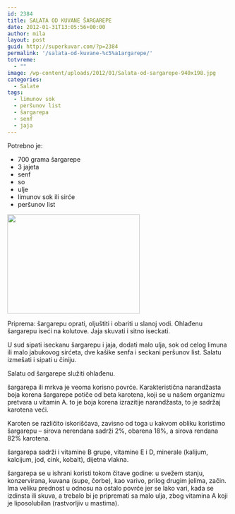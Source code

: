 ```yaml
---
id: 2384
title: SALATA OD KUVANE ŠARGAREPE
date: 2012-01-31T13:05:56+00:00
author: mila
layout: post
guid: http://superkuvar.com/?p=2384
permalink: '/salata-od-kuvane-%c5%a1argarepe/'
totvreme:
  - ""
image: /wp-content/uploads/2012/01/Salata-od-sargarepe-940x198.jpg
categories:
  - Salate
tags:
  - limunov sok
  - peršunov list
  - šargarepa
  - senf
  - jaja
---
```

Potrebno je:

  * 700 grama šargarepe
  * 3 jajeta
  * senf
  * so
  * ulje
  * limunov sok ili sirće
  * peršunov list

<img class="alignnone size-medium wp-image-2385" title="Salata od sargarepe" src="//superkuvar.com/wp-content/uploads/2012/01/Salata-od-sargarepe-300x225.jpg" alt="" width="300" height="225" /> 

Priprema: šargarepu oprati, oljuštiti i obariti u slanoj vodi. Ohlađenu šargarepu iseći na kolutove. Jaja skuvati i sitno iseckati.

U sud sipati iseckanu šargarepu i jaja, dodati malo ulja, sok od celog limuna ili malo jabukovog sirćeta, dve kašike senfa i seckani peršunov list. Salatu izmešati i sipati u činiju.

Salatu od šargarepe služiti ohlađenu.

šargarepa ili mrkva je veoma korisno povrće. Karakteristična narandžasta boja korena šargarepe potiče od beta karotena, koji se u našem organizmu pretvara u vitamin A.  to je boja korena izrazitije narandžasta, to je sadržaj karotena veći.

Karoten se različito iskorišćava, zavisno od toga u kakvom obliku koristimo šargarepu &#8211; sirova nerendana sadrži 2%, obarena 18%, a sirova rendana 82% karotena.

šargarepa sadrži i vitamine B grupe, vitamine E i D, minerale (kalijum, kalcijum, jod, cink, kobalt), dijetna vlakna.

šargarepa se u ishrani koristi tokom čitave godine: u svežem stanju, konzervirana, kuvana (supe, čorbe), kao varivo, prilog drugim jelima, začin. Ima veliku prednost u odnosu na ostalo povrće jer se lako vari, kada se izdinsta ili skuva, a trebalo bi je pripremati sa malo ulja, zbog vitamina A koji je liposolubilan (rastvorljiv u mastima).